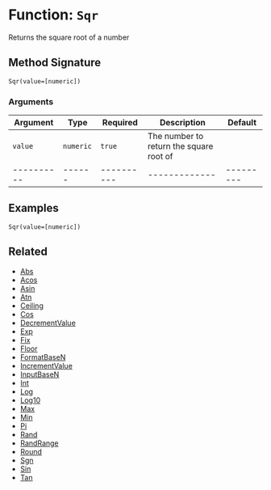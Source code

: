 [comment]: # (Note: This documentation is generated dynamically in the build process.  To modify the contents, change the javadoc on the _invoke method of the BIF class)

# Function: `Sqr`

Returns the square root of a number

## Method Signature
```
Sqr(value=[numeric])
```
### Arguments

| Argument | Type | Required | Description | Default |
|----------|------|----------|-------------|---------|
| `value` | `numeric` | `true` | The number to return the square root of | |
|----------|------|----------|-------------|---------|



## Examples

```
Sqr(value=[numeric])
```

## Related
  * [Abs](Abs.md)
  * [Acos](Acos.md)
  * [Asin](Asin.md)
  * [Atn](Atn.md)
  * [Ceiling](Ceiling.md)
  * [Cos](Cos.md)
  * [DecrementValue](DecrementValue.md)
  * [Exp](Exp.md)
  * [Fix](Fix.md)
  * [Floor](Floor.md)
  * [FormatBaseN](FormatBaseN.md)
  * [IncrementValue](IncrementValue.md)
  * [InputBaseN](InputBaseN.md)
  * [Int](Int.md)
  * [Log](Log.md)
  * [Log10](Log10.md)
  * [Max](Max.md)
  * [Min](Min.md)
  * [Pi](Pi.md)
  * [Rand](Rand.md)
  * [RandRange](RandRange.md)
  * [Round](Round.md)
  * [Sgn](Sgn.md)
  * [Sin](Sin.md)
  * [Tan](Tan.md)
